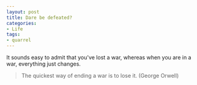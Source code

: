```yaml
---
layout: post
title: Dare be defeated?
categories:
- Life
tags:
- quarrel
---
```


It sounds easy to admit that you've lost a war, whereas when you are in a war, everything just changes.

> The quickest way of ending a war is to lose it. (George Orwell)

